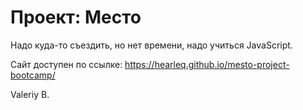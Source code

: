 # Проект: Место

Надо куда-то съездить, но нет времени, надо учиться JavaScript.

Сайт доступен по ссылке: https://hearleq.github.io/mesto-project-bootcamp/

Valeriy B.